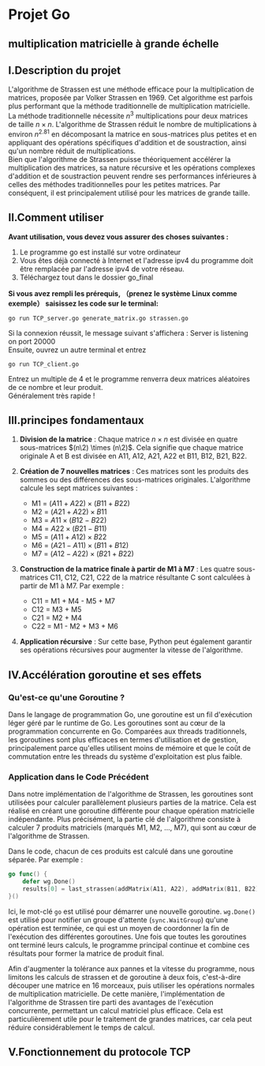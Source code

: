 # Projet Go

## multiplication matricielle à grande échelle

## I.Description du projet
L'algorithme de Strassen est une méthode efficace pour la multiplication de matrices, proposée par Volker Strassen en 1969. Cet algorithme est parfois plus performant que la méthode traditionnelle de multiplication matricielle.  
La méthode traditionnelle nécessite $n^3$ multiplications pour deux matrices de taille $n \times n$. L'algorithme de Strassen réduit le nombre de multiplications à environ $n^2.81$ en décomposant la matrice en sous-matrices plus petites et en appliquant des opérations spécifiques d'addition et de soustraction, ainsi qu'un nombre réduit de multiplications.  
Bien que l'algorithme de Strassen puisse théoriquement accélérer la multiplication des matrices, sa nature récursive et les opérations complexes d'addition et de soustraction peuvent rendre ses performances inférieures à celles des méthodes traditionnelles pour les petites matrices. Par conséquent, il est principalement utilisé pour les matrices de grande taille.  

## II.Comment utiliser
**Avant utilisation, vous devez vous assurer des choses suivantes :**  
1. Le programme go est installé sur votre ordinateur  
2. Vous êtes déjà connecté à Internet et l'adresse ipv4 du programme doit être remplacée par l'adresse ipv4 de votre réseau.  
3. Téléchargez tout dans le dossier go_final  

**Si vous avez rempli les prérequis, （prenez le système Linux comme exemple） saisissez les code sur le terminal:**  
```
go run TCP_server.go generate_matrix.go strassen.go  
```
Si la connexion réussit, le message suivant s'affichera : Server is listening on port 20000  
Ensuite, ouvrez un autre terminal et entrez  
```
go run TCP_client.go  
```
Entrez un multiple de 4 et le programme renverra deux matrices aléatoires de ce nombre et leur produit.  
Généralement très rapide !  

## III.principes fondamentaux
1. **Division de la matrice** : Chaque matrice $n \times n$ est divisée en quatre sous-matrices $(n\2) \times (n\2)$. Cela signifie que chaque matrice originale A et B est divisée en A11, A12, A21, A22 et B11, B12, B21, B22.  
2. **Création de 7 nouvelles matrices** : Ces matrices sont les produits des sommes ou des différences des sous-matrices originales. L'algorithme calcule les sept matrices suivantes :  
   -  M1 = $(A11 + A22) \times (B11 + B22)$ 
   -  M2 = $(A21 + A22) \times B11$ 
   -  M3 = $A11 \times (B12 - B22)$ 
   -  M4 = $A22 \times (B21 - B11)$ 
   -  M5 = $(A11 + A12) \times B22$ 
   -  M6 = $(A21 - A11) \times (B11 + B12)$ 
   -  M7 = $(A12 - A22) \times (B21 + B22)$ 

3. **Construction de la matrice finale à partir de M1 à M7** : Les quatre sous-matrices C11, C12, C21, C22 de la matrice résultante C sont calculées à partir de M1 à M7. Par exemple :  
   - C11 = M1 + M4 - M5 + M7 
   - C12 = M3 + M5 
   - C21 = M2 + M4 
   - C22 = M1 - M2 + M3 + M6 

4. **Application récursive** : Sur cette base, Python peut également garantir ses opérations récursives pour augmenter la vitesse de l'algorithme.

## IV.Accélération goroutine et ses effets
### Qu'est-ce qu'une Goroutine ?

Dans le langage de programmation Go, une goroutine est un fil d'exécution léger géré par le runtime de Go. Les goroutines sont au cœur de la programmation concurrente en Go. Comparées aux threads traditionnels, les goroutines sont plus efficaces en termes d'utilisation et de gestion, principalement parce qu'elles utilisent moins de mémoire et que le coût de commutation entre les threads du système d'exploitation est plus faible.

### Application dans le Code Précédent

Dans notre implémentation de l'algorithme de Strassen, les goroutines sont utilisées pour calculer parallèlement plusieurs parties de la matrice. Cela est réalisé en créant une goroutine différente pour chaque opération matricielle indépendante. Plus précisément, la partie clé de l'algorithme consiste à calculer 7 produits matriciels (marqués M1, M2, ..., M7), qui sont au cœur de l'algorithme de Strassen.

Dans le code, chacun de ces produits est calculé dans une goroutine séparée. Par exemple :

```go
go func() {
    defer wg.Done()
    results[0] = last_strassen(addMatrix(A11, A22), addMatrix(B11, B22)) 
}()
```

Ici, le mot-clé `go` est utilisé pour démarrer une nouvelle goroutine. `wg.Done()` est utilisé pour notifier un groupe d'attente (`sync.WaitGroup`) qu'une opération est terminée, ce qui est un moyen de coordonner la fin de l'exécution des différentes goroutines. Une fois que toutes les goroutines ont terminé leurs calculs, le programme principal continue et combine ces résultats pour former la matrice de produit final.

Afin d'augmenter la tolérance aux pannes et la vitesse du programme, nous limitons les calculs de strassen et de goroutine à deux fois, c'est-à-dire découper une matrice en 16 morceaux, puis utiliser les opérations normales de multiplication matricielle. De cette manière, l'implémentation de l'algorithme de Strassen tire parti des avantages de l'exécution concurrente, permettant un calcul matriciel plus efficace. Cela est particulièrement utile pour le traitement de grandes matrices, car cela peut réduire considérablement le temps de calcul.

## V.Fonctionnement du protocole TCP
